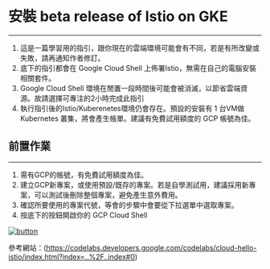 # 安裝 beta release of Istio on GKE 
---
1. 這是一篇學習用的指引，跟你現在的雲端環境可能會有不同，若是有所改變或失敗，請再通知作者修訂。
2. 底下的指引都會在 Google Cloud Shell 上佈署Istio，無需在自己的電腦安裝相關套件。
3. Google Cloud Shell 環境在閒置一段時間後可能會被消滅，以節省雲端資源。故請選擇可專注的2小時完成此指引
4. 執行指引後的Istio/Kuberenetes環境仍會存在。預設的安裝有 1 台VM做 Kubernetes 叢集，將會產生帳單。建議有免費試用額度的 GCP 帳號為佳。

## 前置作業
---
   1. 需有GCP的帳號，有免費試用額度為佳。
   2. 建立GCP新專案，或使用預設/既存的專案。若是自學測試用，建議採用新專案，可以測試後刪除整個專案，避免產生意外費用。
   3. 確認所要使用的專案代號，等會的步驟中會要從下拉選單中選取專案。
   4. 按底下的按鈕開啟你的 GCP Cloud Shell

[![button](http://gstatic.com/cloudssh/images/open-btn.png)](https://console.cloud.google.com/cloudshell/open?git_repo=https://github.com/harryliu123/GKE-Istio&page=shell&working_dir=install-istio-gcloud-only&tutorial=tutorial.md)

參考網站：(https://codelabs.developers.google.com/codelabs/cloud-hello-istio/index.html?index=..%2F..index#0)
